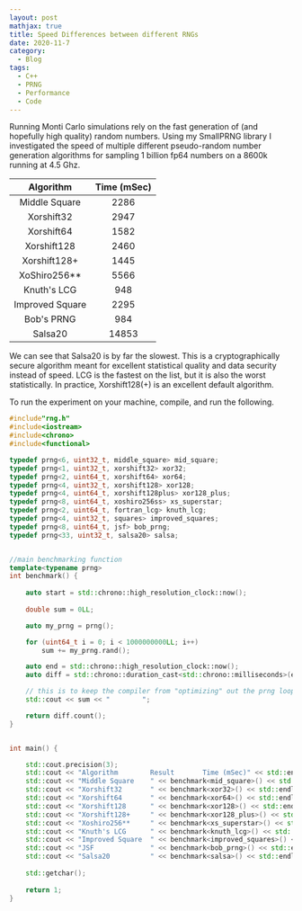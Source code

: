 ```yaml
---
layout: post
mathjax: true
title: Speed Differences between different RNGs
date: 2020-11-7
category:
  - Blog
tags:
  - C++
  - PRNG
  - Performance
  - Code
---
```



Running Monti Carlo simulations rely on the fast generation of (and hopefully high quality) random numbers. Using my SmallPRNG library I investigated the speed of multiple different pseudo-random number generation algorithms for sampling 1 billion fp64 numbers on a 8600k running at 4.5 Ghz. 


|    Algorithm    |  Time (mSec) |
|:---------------:|:------------:|
|  Middle Square  |     2286     |
|    Xorshift32   |     2947     |
|    Xorshift64   |     1582     |
|   Xorshift128   |     2460     |
|   Xorshift128+  |     1445     |
|   XoShiro256**  |     5566     |
|   Knuth's LCG   |      948     |
| Improved Square |     2295     |
|    Bob's PRNG   |      984     |
|     Salsa20     |     14853    |

We can see that Salsa20 is by far the slowest. This is a cryptographically secure algorithm meant for excellent statistical quality and data security instead of speed. LCG is the fastest on the list, but it is also the worst statistically. In practice, Xorshift128(+) is an excellent default algorithm.

To run the experiment on your machine, compile, and run the following.

```cpp
#include"rng.h"
#include<iostream>
#include<chrono>
#include<functional>

typedef prng<6, uint32_t, middle_square> mid_square;
typedef prng<1, uint32_t, xorshift32> xor32;
typedef prng<2, uint64_t, xorshift64> xor64;
typedef prng<4, uint32_t, xorshift128> xor128;
typedef prng<4, uint64_t, xorshift128plus> xor128_plus;
typedef prng<8, uint64_t, xoshiro256ss> xs_superstar;
typedef prng<2, uint64_t, fortran_lcg> knuth_lcg;
typedef prng<4, uint32_t, squares> improved_squares;
typedef prng<8, uint64_t, jsf> bob_prng;
typedef prng<33, uint32_t, salsa20> salsa;


//main benchmarking function
template<typename prng>
int benchmark() {
	
	auto start = std::chrono::high_resolution_clock::now();
	
	double sum = 0LL;

	auto my_prng = prng();

	for (uint64_t i = 0; i < 1000000000LL; i++)
		sum += my_prng.rand();

	auto end = std::chrono::high_resolution_clock::now();
	auto diff = std::chrono::duration_cast<std::chrono::milliseconds>(end - start);

	// this is to keep the compiler from "optimizing" out the prng loop
	std::cout << sum << "        ";

	return diff.count();
}


int main() {

	std::cout.precision(3);
	std::cout << "Algorithm        Result       Time (mSec)" << std::endl;
	std::cout << "Middle Square    " << benchmark<mid_square>() << std::endl;
	std::cout << "Xorshift32       " << benchmark<xor32>() << std::endl;
	std::cout << "Xorshift64       " << benchmark<xor64>() << std::endl;
	std::cout << "Xorshift128      " << benchmark<xor128>() << std::endl;
	std::cout << "Xorshift128+     " << benchmark<xor128_plus>() << std::endl;
	std::cout << "Xoshiro256**     " << benchmark<xs_superstar>() << std::endl;
	std::cout << "Knuth's LCG      " << benchmark<knuth_lcg>() << std::endl;
	std::cout << "Improved Square  " << benchmark<improved_squares>() << std::endl;
	std::cout << "JSF              " << benchmark<bob_prng>() << std::endl;
	std::cout << "Salsa20          " << benchmark<salsa>() << std::endl;
	
	std::getchar();
	
	return 1;
}
```



